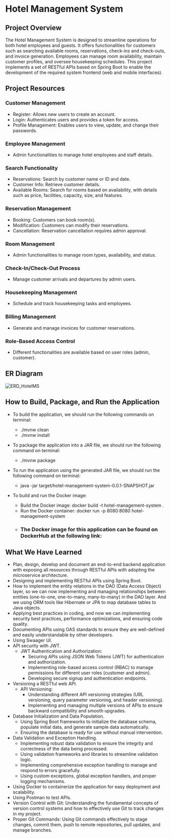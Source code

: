 # Hotel Management System

## Project Overview
The Hotel Management System is designed to streamline operations for both hotel employees and guests. It offers functionalities for customers such as searching available rooms, reservations, check-ins and check-outs, and invoice generation. Employees can manage room availability, maintain customer profiles, and oversee housekeeping schedules. This project implements a set of RESTful APIs based on Spring Boot to enable the development of the required system frontend (web and mobile interfaces).

## Project Resources

### Customer Management
- Register: Allows new users to create an account.
- Login: Authenticates users and provides a token for access.
- Profile Management: Enables users to view, update, and change their passwords.

### Employee Management
- Admin functionalities to manage hotel employees and staff details.

### Search Functionality
- Reservations: Search by customer name or ID and date.
- Customer Info: Retrieve customer details.
- Available Rooms: Search for rooms based on availability, with details such as price, facilities, capacity, size, and features.

### Reservation Management
- Booking: Customers can book room(s).
- Modification: Customers can modify their reservations.
- Cancellation: Reservation cancellation requires admin approval.

### Room Management
- Admin functionalities to manage room types, availability, and status.

### Check-In/Check-Out Process
- Manage customer arrivals and departures by admin users.

### Housekeeping Management
- Schedule and track housekeeping tasks and employees.

### Billing Management
- Generate and manage invoices for customer reservations.

### Role-Based Access Control
- Different functionalities are available based on user roles (admin, customer).

## ER Diagram

![ERD_HotelMS](https://github.com/Mohammad-Obeid/webServicesFinalProject/assets/147950746/b1cc7cb8-ae1e-4ac3-81ba-f2f976f712e9)

## How to Build, Package, and Run the Application
- To build the application, we should run the following commands on terminal:
    - ./mvnw clean 
    - ./mvnw install
- To package the application into a JAR file, we should run the following command on terminal:
   - ./mvnw package
- To run the application using the generated JAR file, we should run the following command on terminal:
   - java -jar target/hotel-management-system-0.0.1-SNAPSHOT.jar

- To build and run the Docker image:
   - Build the Docker image: docker build -t hotel-management-system .
   - Run the Docker container: docker run -p 8080:8080 hotel-management-system
   - ### The Docker image for this application can be found on DockerHub at the following link:

## What We Have Learned
- Plan, design, develop and document an end-to-end backend application with exposing all resources through RESTful APIs with adopting the microservice architecture. 
- Designing and implementing RESTful APIs using Spring Boot.
- How to implement the entity relations in the DAO (Data Access Object) layer, so we can now implementing and managing relationships between entities (one-to-one, one-to-many, many-to-many) in the DAO layer. And we using ORM tools like Hibernate or JPA to map database tables to Java objects.
- Applying best practices in coding, and now we can implementing security best practices, performance optimizations, and ensuring code quality.
- Documenting APIs using OAS standards to ensure they are well-defined and easily understandable by other developers.
- Using Swaager UI.
- API security with JWT.
  - JWT Authentication and Authorization:
    - Securing APIs using JSON Web Tokens (JWT) for authentication and authorization.
    - Implementing role-based access control (RBAC) to manage permissions for different user roles (customer and admin).
    - Developing secure signup and authentication endpoints.
- Versioning a RESTful web API.
  - API Versioning:
    - Understanding different API versioning strategies (URL versioning, query parameter versioning, and header versioning).
    - Implementing and managing multiple versions of APIs to ensure backward compatibility and smooth upgrades.
- Database Initialization and Data Population.
  - Using Spring Boot frameworks to initialize the database schema, populate initial data, and generate sample data automatically.
  - Ensuring the database is ready for use without manual intervention.
- Data Validation and Exception Handling.
  - Implementing robust data validation to ensure the integrity and correctness of the data being processed.
  - Using validation frameworks and libraries to streamline validation logic.
  - Implementing comprehensive exception handling to manage and respond to errors gracefully.
  - Using custom exceptions, global exception handlers, and proper logging mechanisms.   
- Using Docker to containerize the application for easy deployment and scalability.
- Using Postman to test APIs.
- Version Control with Git: Understanding the fundamental concepts of version control systems and how to effectively use Git to track changes in my project.
- Proper Git Commands: Using Git commands effectively to stage changes, commit them, push to remote repositories, pull updates, and manage branches.
  
